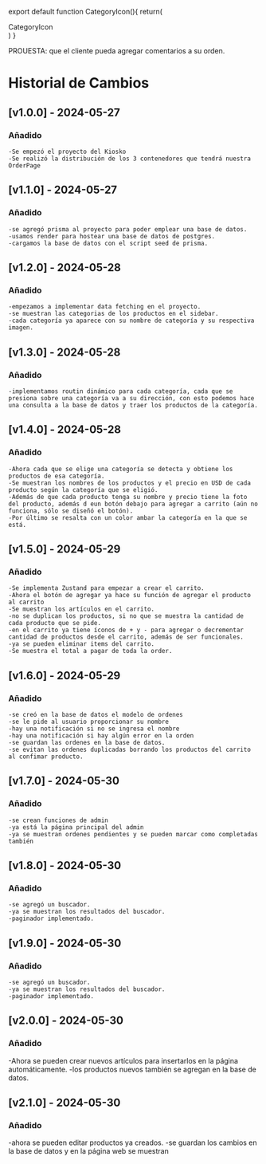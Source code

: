 export default function CategoryIcon(){
    return(
        <div>CategoryIcon</div>
    )
}

PROUESTA: que el cliente pueda agregar comentarios a su orden.
# Historial de Cambios

## [v1.0.0] - 2024-05-27

### Añadido

    -Se empezó el proyecto del Kiosko
    -Se realizó la distribución de los 3 contenedores que tendrá nuestra OrderPage

## [v1.1.0] - 2024-05-27

### Añadido

    -se agregó prisma al proyecto para poder emplear una base de datos.
    -usamos render para hostear una base de datos de postgres.
    -cargamos la base de datos con el script seed de prisma.

## [v1.2.0] - 2024-05-28

### Añadido

    -empezamos a implementar data fetching en el proyecto.
    -se muestran las categorias de los productos en el sidebar.
    -cada categoría ya aparece con su nombre de categoría y su respectiva imagen.
    
## [v1.3.0] - 2024-05-28

### Añadido

    -implementamos routin dinámico para cada categoría, cada que se presiona sobre una categoría va a su dirección, con esto podemos hace una consulta a la base de datos y traer los productos de la categoría.

## [v1.4.0] - 2024-05-28

### Añadido

    -Ahora cada que se elige una categoría se detecta y obtiene los productos de esa categoría.
    -Se muestran los nombres de los productos y el precio en USD de cada producto según la categoría que se eligió.
    -Además de que cada producto tenga su nombre y precio tiene la foto del producto, además d eun botón debajo para agregar a carrito (aún no funciona, sólo se diseñó el botón).
    -Por último se resalta con un color ambar la categoría en la que se está.

## [v1.5.0] - 2024-05-29

### Añadido

    -Se implementa Zustand para empezar a crear el carrito.
    -Ahora el botón de agregar ya hace su función de agregar el producto al carrito
    -Se muestran los artículos en el carrito.
    -no se duplican los productos, si no que se muestra la cantidad de cada producto que se pide.
    -en el carrito ya tiene íconos de + y - para agregar o decrementar cantidad de productos desde el carrito, además de ser funcionales.
    -ya se pueden eliminar items del carrito.
    -Se muestra el total a pagar de toda la order.

## [v1.6.0] - 2024-05-29

### Añadido

    -se creó en la base de datos el modelo de ordenes 
    -se le pide al usuario proporcionar su nombre
    -hay una notificación si no se ingresa el nombre
    -hay una notificación si hay algún error en la orden
    -se guardan las ordenes en la base de datos.
    -se evitan las ordenes duplicadas borrando los productos del carrito al confimar producto.
    
## [v1.7.0] - 2024-05-30

### Añadido

    -se crean funciones de admin
    -ya está la página principal del admin
    -ya se muestran ordenes pendientes y se pueden marcar como completadas también

## [v1.8.0] - 2024-05-30

### Añadido

    -se agregó un buscador.
    -ya se muestran los resultados del buscador.
    -paginador implementado.

## [v1.9.0] - 2024-05-30

### Añadido

    -se agregó un buscador.
    -ya se muestran los resultados del buscador.
    -paginador implementado.

## [v2.0.0] - 2024-05-30

### Añadido

   -Ahora se pueden crear nuevos artículos para insertarlos en la página automáticamente.
   -los productos nuevos también se agregan en la base de datos.

## [v2.1.0] - 2024-05-30

### Añadido

   -ahora se pueden editar productos ya creados.
   -se guardan los cambios en la base de datos y en la página web se muestran


